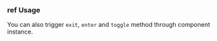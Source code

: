 ### ref Usage

You can also trigger `exit`, `enter` and `toggle` method through component instance.
